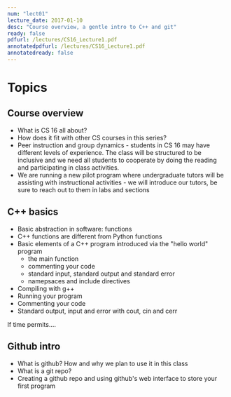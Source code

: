 ```yaml
---
num: "lect01"
lecture_date: 2017-01-10
desc: "Course overview, a gentle intro to C++ and git"
ready: false
pdfurl: /lectures/CS16_Lecture1.pdf
annotatedpdfurl: /lectures/CS16_Lecture1.pdf
annotatedready: false
---
```


# Topics

## Course overview
* What is CS 16 all about?
* How does it fit with other CS courses in this series?
* Peer instruction and group dynamics - students in CS 16 may have different levels of experience. The class will be structured to be inclusive and we need all students to cooperate by doing the reading and participating in class activities.
* We are running a new pilot program where undergraduate tutors will be assisting with instructional activities - we will introduce our tutors, be sure to reach out to them in labs and sections 



## C++ basics 
* Basic abstraction in software: functions
* C++ functions are different from Python functions
* Basic elements of a C++ program introduced via the "hello world" program
    * the main function
    * commenting your code
    * standard input, standard output and standard error
    * namepsaces and include directives
* Compiling with g++
* Running your program
* Commenting your code
* Standard output, input and error with cout, cin and cerr

If time permits....

## Github intro
* What is github? How and why we plan to use it in this class
* What is a git repo?
* Creating a github repo and using github's web interface to store your first program